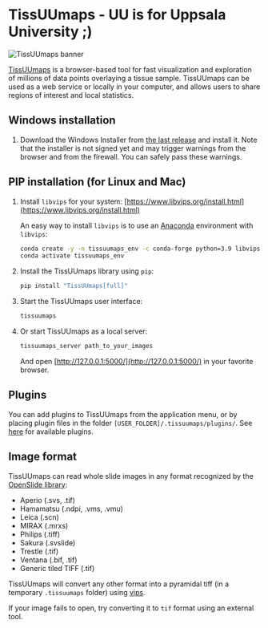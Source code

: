 # TissUUmaps - UU is for Uppsala University ;)

![TissUUmaps banner](https://github.com/TissUUmaps/TissUUmapsCore/blob/master/misc/design/logo-github-2443-473.png)

[TissUUmaps](https://tissuumaps.github.io/) is a browser-based tool for fast visualization and exploration of millions of data points overlaying a tissue sample. TissUUmaps can be used as a web service or locally in your computer, and allows users to share regions of interest and local statistics.

## Windows installation

1. Download the Windows Installer from [the last release](https://github.com/TissUUmaps/TissUUmaps/releases/latest) and install it. Note that the installer is not signed yet and may trigger warnings from the browser and from the firewall. You can safely pass these warnings.

## PIP installation (for Linux and Mac)

1. Install `libvips` for your system: [https://www.libvips.org/install.html](https://www.libvips.org/install.html)

   An easy way to install `libvips` is to use an [Anaconda](https://docs.anaconda.com/anaconda/install/index.html) environment with `libvips`:

   ```bash
   conda create -y -n tissuumaps_env -c conda-forge python=3.9 libvips
   conda activate tissuumaps_env
   ```

1. Install the TissUUmaps library using `pip`:

   ```bash
   pip install "TissUUmaps[full]"
   ```

1. Start the TissUUmaps user interface:

   ```bash
   tissuumaps
   ```

1. Or start TissUUmaps as a local server:
   ```bash
   tissuumaps_server path_to_your_images
   ```
   And open [http://127.0.0.1:5000/](http://127.0.0.1:5000/) in your favorite browser.

## Plugins

You can add plugins to TissUUmaps from the application menu, or by placing plugin files in the folder `[USER_FOLDER]/.tissuumaps/plugins/`. See [here](https://tissuumaps.github.io/TissUUmaps/plugins/) for available plugins.

## Image format

TissUUmaps can read whole slide images in any format recognized by the [OpenSlide library](https://openslide.org/api/python/#openslide-python):

- Aperio (.svs, .tif)
- Hamamatsu (.ndpi, .vms, .vmu)
- Leica (.scn)
- MIRAX (.mrxs)
- Philips (.tiff)
- Sakura (.svslide)
- Trestle (.tif)
- Ventana (.bif, .tif)
- Generic tiled TIFF (.tif)

TissUUmaps will convert any other format into a pyramidal tiff (in a temporary `.tissuumaps` folder) using [vips](https://github.com/libvips/libvips).

If your image fails to open, try converting it to `tif` format using an external tool.
